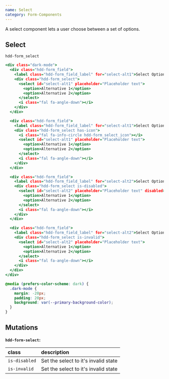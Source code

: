 ```yaml
---
name: Select
category: Form-Components
---
```


A select component lets a user choose between a set of options.

## Select
`hdd-form_select`

```select.html
<div class="dark-mode">
  <div class="hdd-form_field">
    <label class="hdd-form_field_label" for="select-alt1">Select Option</label>
    <div class="hdd-form_select">
      <select id="select-alt1" placeholder="Placeholder text">
        <option>Alternative 1</option>
        <option>Alternative 2</option>
      </select>
      <i class="fal fa-angle-down"></i>
    </div>
  </div>

  <div class="hdd-form_field">
    <label class="hdd-form_field_label" for="select-alt1">Select Option with icon</label>
    <div class="hdd-form_select has-icon">
      <i class="fal fa-info-circle hdd-form_select_icon"></i>
      <select id="select-alt1" placeholder="Placeholder text">
        <option>Alternative 1</option>
        <option>Alternative 2</option>
      </select>
      <i class="fal fa-angle-down"></i>
    </div>
  </div>

  <div class="hdd-form_field">
    <label class="hdd-form_field_label" for="select-alt2">Select Option (Disabled)</label>
    <div class="hdd-form_select is-disabled">
      <select id="select-alt2" placeholder="Placeholder text" disabled>
        <option>Alternative 1</option>
        <option>Alternative 2</option>
      </select>
      <i class="fal fa-angle-down"></i>
    </div>
  </div>

  <div class="hdd-form_field">
    <label class="hdd-form_field_label" for="select-alt2">Select Option (Invalid)</label>
    <div class="hdd-form_select is-invalid">
      <select id="select-alt2" placeholder="Placeholder text">
        <option>Alternative 1</option>
        <option>Alternative 2</option>
      </select>
      <i class="fal fa-angle-down"></i>
    </div>
  </div>
</div>
```

```select.css hidden
@media (prefers-color-scheme: dark) {
  .dark-mode {
    margin: -20px;
    padding: 20px;
    background: var(--primary-background-color);
  }
}
```

## Mutations
**`hdd-form-select`:**

| class | description|
| :--- | :--- |
| `is-disabled` | Set the select to it's invalid state |
| `is-invalid` | Set the select to it's invalid state |




